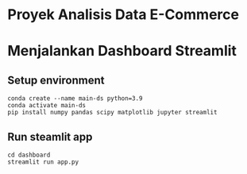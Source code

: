 # Proyek Analisis Data E-Commerce

# Menjalankan Dashboard Streamlit

## Setup environment
```
conda create --name main-ds python=3.9
conda activate main-ds
pip install numpy pandas scipy matplotlib jupyter streamlit
```

## Run steamlit app
```
cd dashboard
streamlit run app.py
```





